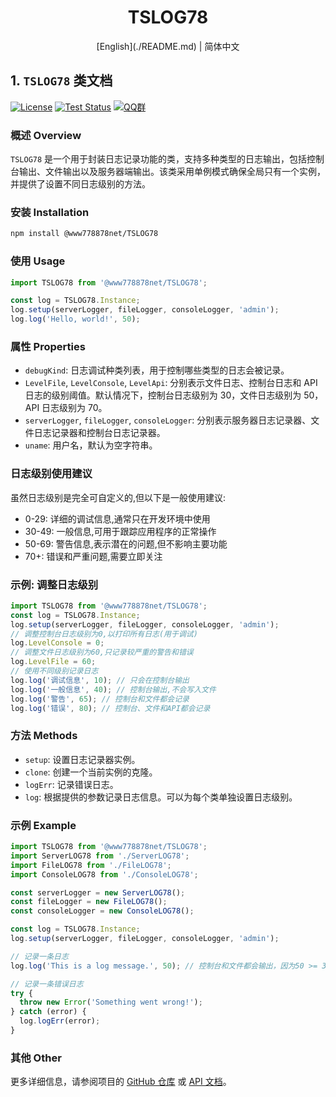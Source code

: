 
<h1 align="center">TSLOG78</h1>
<div align="center">
[English](./README.md) | 简体中文
</div>

## 1. `TSLOG78` 类文档

[![License](https://img.shields.io/badge/license-Apache%202-green.svg)](https://www.apache.org/licenses/LICENSE-2.0)
[![Test Status](https://github.com/www778878net/TsLog78/actions/workflows/BuildandTest.yml/badge.svg?branch=main)](https://github.com/www778878net/TsLog78/actions/workflows/BuildandTest.yml)
[![QQ群](https://img.shields.io/badge/QQ群-323397913-blue.svg?style=flat-square&color=12b7f5&logo=qq)](https://qm.qq.com/cgi-bin/qm/qr?k=it9gUUVdBEDWiTOH21NsoRHAbE9IAzAO&jump_from=webapi&authKey=KQwSXEPwpAlzAFvanFURm0Foec9G9Dak0DmThWCexhqUFbWzlGjAFC7t0jrjdKdL)


### 概述 Overview


`TSLOG78` 是一个用于封装日志记录功能的类，支持多种类型的日志输出，包括控制台输出、文件输出以及服务器端输出。该类采用单例模式确保全局只有一个实例，并提供了设置不同日志级别的方法。


### 安装 Installation

```bash
npm install @www778878net/TSLOG78
```

### 使用 Usage

```typescript
import TSLOG78 from '@www778878net/TSLOG78';

const log = TSLOG78.Instance;
log.setup(serverLogger, fileLogger, consoleLogger, 'admin');
log.log('Hello, world!', 50);
```

### 属性 Properties


- `debugKind`: 日志调试种类列表，用于控制哪些类型的日志会被记录。
- `LevelFile`, `LevelConsole`, `LevelApi`: 分别表示文件日志、控制台日志和 API 日志的级别阈值。默认情况下，控制台日志级别为 30，文件日志级别为 50，API 日志级别为 70。
- `serverLogger`, `fileLogger`, `consoleLogger`: 分别表示服务器日志记录器、文件日志记录器和控制台日志记录器。
- `uname`: 用户名，默认为空字符串。

### 日志级别使用建议

虽然日志级别是完全可自定义的,但以下是一般使用建议:
- 0-29: 详细的调试信息,通常只在开发环境中使用
- 30-49: 一般信息,可用于跟踪应用程序的正常操作
- 50-69: 警告信息,表示潜在的问题,但不影响主要功能
- 70+: 错误和严重问题,需要立即关注

### 示例: 调整日志级别
```typescript
import TSLOG78 from '@www778878net/TSLOG78';
const log = TSLOG78.Instance;
log.setup(serverLogger, fileLogger, consoleLogger, 'admin');
// 调整控制台日志级别为0,以打印所有日志(用于调试)
log.LevelConsole = 0;
// 调整文件日志级别为60,只记录较严重的警告和错误
log.LevelFile = 60;
// 使用不同级别记录日志
log.log('调试信息', 10); // 只会在控制台输出
log.log('一般信息', 40); // 控制台输出,不会写入文件
log.log('警告', 65); // 控制台和文件都会记录
log.log('错误', 80); // 控制台、文件和API都会记录
```

### 方法 Methods


- `setup`: 设置日志记录器实例。
- `clone`: 创建一个当前实例的克隆。
- `logErr`: 记录错误日志。
- `log`: 根据提供的参数记录日志信息。可以为每个类单独设置日志级别。


### 示例 Example

```typescript
import TSLOG78 from '@www778878net/TSLOG78';
import ServerLOG78 from './ServerLOG78';
import FileLOG78 from './FileLOG78';
import ConsoleLOG78 from './ConsoleLOG78';

const serverLogger = new ServerLOG78();
const fileLogger = new FileLOG78();
const consoleLogger = new ConsoleLOG78();

const log = TSLOG78.Instance;
log.setup(serverLogger, fileLogger, consoleLogger, 'admin');

// 记录一条日志
log.log('This is a log message.', 50); // 控制台和文件都会输出，因为50 >= 30 && 50 >= 50

// 记录一条错误日志
try {
  throw new Error('Something went wrong!');
} catch (error) {
  log.logErr(error);
}
```

### 其他 Other


更多详细信息，请参阅项目的 [GitHub 仓库](https://github.com/www778878net/TsLog78) 或 [API 文档](http://www.778878.net/docs/#/koa78/)。

